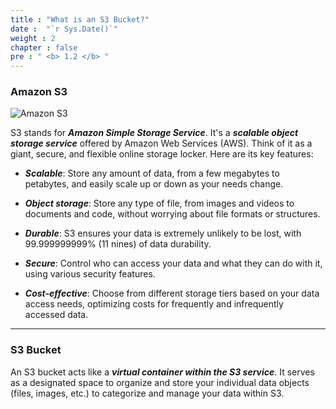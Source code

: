 ```yaml
---
title : "What is an S3 Bucket?"
date :  "`r Sys.Date()`" 
weight : 2 
chapter : false
pre : " <b> 1.2 </b> "
---
```


### Amazon S3

![Amazon S3](/images/1/s3_icon.png?featherlight=false&width=10pc)

S3 stands for ***Amazon Simple Storage Service***. It's a ***scalable object storage service*** offered by Amazon Web Services (AWS). Think of it as a giant, secure, and flexible online storage locker. Here are its key features:

- ***Scalable***: Store any amount of data, from a few megabytes to petabytes, and easily scale up or down as your needs change.

- ***Object storage***: Store any type of file, from images and videos to documents and code, without worrying about file formats or structures.
- ***Durable***: S3 ensures your data is extremely unlikely to be lost, with 99.999999999% (11 nines) of data durability.
- ***Secure***: Control who can access your data and what they can do with it, using various security features.
- ***Cost-effective***: Choose from different storage tiers based on your data access needs, optimizing costs for frequently and infrequently accessed data.
---

### S3 Bucket

An S3 bucket acts like a ***virtual container within the S3 service***. It serves as a designated space to organize and store your individual data objects (files, images, etc.) to categorize and manage your data within S3.